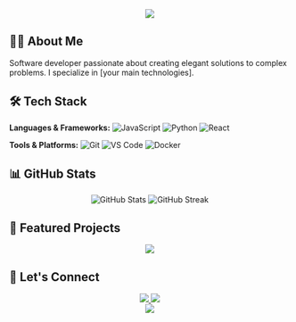 <div align="center">
  <img src="https://capsule-render.vercel.app/api?type=waving&color=gradient&height=200&section=header&text=Welcome!&fontSize=80&fontAlignY=35&animation=twinkling" />
</div>

## 👨‍💻 About Me

Software developer passionate about creating elegant solutions to complex problems. I specialize in [your main technologies].

## 🛠️ Tech Stack

**Languages & Frameworks:**
![JavaScript](https://img.shields.io/badge/-JavaScript-F7DF1E?style=flat-square&logo=javascript&logoColor=black)
![Python](https://img.shields.io/badge/-Python-3776AB?style=flat-square&logo=python&logoColor=white)
![React](https://img.shields.io/badge/-React-61DAFB?style=flat-square&logo=react&logoColor=black)

**Tools & Platforms:**
![Git](https://img.shields.io/badge/-Git-F05032?style=flat-square&logo=git&logoColor=white)
![VS Code](https://img.shields.io/badge/-VS%20Code-007ACC?style=flat-square&logo=visual-studio-code)
![Docker](https://img.shields.io/badge/-Docker-2496ED?style=flat-square&logo=docker&logoColor=white)

## 📊 GitHub Stats

<div align="center">
  <img src="https://github-readme-stats.vercel.app/api?username=alani4837&show_icons=true&theme=radical" alt="GitHub Stats" />
  <img src="https://github-readme-streak-stats.herokuapp.com/?user=alani4837&theme=radical" alt="GitHub Streak" />
</div>

## 🌟 Featured Projects

<div align="center">
  <a href="[https://github.com/alani4837/feest]">
    <img src="https://github-readme-stats.vercel.app/api/pin/?username=alani4837&repo=[feest]&theme=radical" />
  </a>
</div>

## 🤝 Let's Connect

<div align="center">
  <a href="[your-linkedin]">
    <img src="https://img.shields.io/badge/LinkedIn-0077B5?style=for-the-badge&logo=linkedin&logoColor=white" />
  </a>
  <a href="[your-twitter]">
    <img src="https://img.shields.io/badge/Twitter-1DA1F2?style=for-the-badge&logo=twitter&logoColor=white" />
  </a>
</div>

<div align="center">
  <img src="https://capsule-render.vercel.app/api?type=waving&color=gradient&height=100&section=footer" />
</div>
